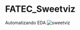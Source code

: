 # FATEC_Sweetviz
Automatizando EDA
![sweetviz](https://user-images.githubusercontent.com/72530507/139589400-93154185-15a5-416f-a06f-0717c716584a.png)
